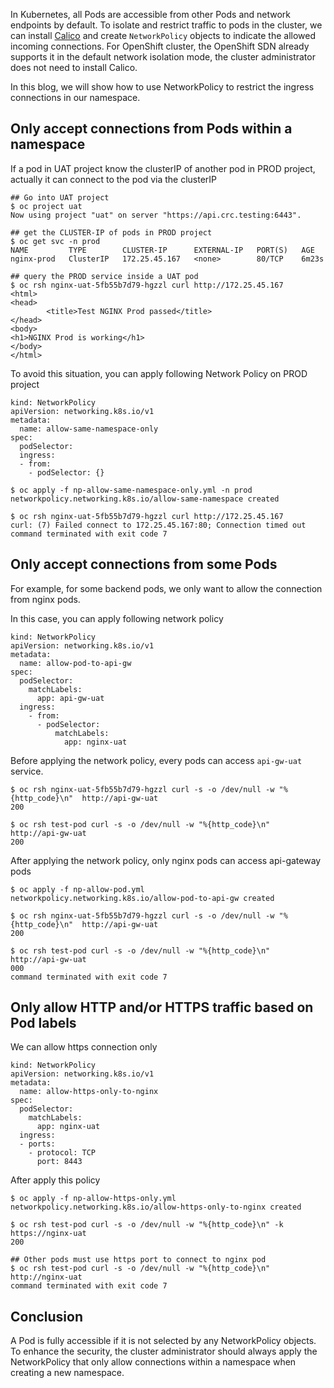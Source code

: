 
In Kubernetes, all Pods are accessible from other Pods and network endpoints by default. To isolate and restrict traffic to pods in the cluster, we can install [Calico](https://docs.projectcalico.org/getting-started/kubernetes/) and create `NetworkPolicy` objects to indicate the allowed incoming connections. For OpenShift cluster, the OpenShift SDN already supports it in the default network isolation mode, the cluster administrator does not need to install Calico.


In this blog, we will show how to use NetworkPolicy to restrict the ingress connections in our namespace.

Only accept connections from Pods within a namespace
-----------------------

If a pod in UAT project know the clusterIP of another pod in PROD project, actually it can connect to the pod via the clusterIP

```
## Go into UAT project
$ oc project uat
Now using project "uat" on server "https://api.crc.testing:6443".

## get the CLUSTER-IP of pods in PROD project
$ oc get svc -n prod
NAME         TYPE        CLUSTER-IP      EXTERNAL-IP   PORT(S)   AGE
nginx-prod   ClusterIP   172.25.45.167   <none>        80/TCP    6m23s

## query the PROD service inside a UAT pod
$ oc rsh nginx-uat-5fb55b7d79-hgzzl curl http://172.25.45.167
<html>
<head>
        <title>Test NGINX Prod passed</title>
</head>
<body>
<h1>NGINX Prod is working</h1>
</body>
</html>

```

To avoid this situation, you can apply following Network Policy on PROD project

```
kind: NetworkPolicy
apiVersion: networking.k8s.io/v1
metadata:
  name: allow-same-namespace-only
spec:
  podSelector:
  ingress:
  - from:
    - podSelector: {}
```

```
$ oc apply -f np-allow-same-namespace-only.yml -n prod
networkpolicy.networking.k8s.io/allow-same-namespace created

$ oc rsh nginx-uat-5fb55b7d79-hgzzl curl http://172.25.45.167
curl: (7) Failed connect to 172.25.45.167:80; Connection timed out
command terminated with exit code 7
```

Only accept connections from some Pods
----------------

For example, for some backend pods, we only want to allow the connection from nginx pods.

In this case, you can apply following network policy

```
kind: NetworkPolicy
apiVersion: networking.k8s.io/v1
metadata:
  name: allow-pod-to-api-gw
spec:
  podSelector:
    matchLabels:
      app: api-gw-uat
  ingress:
    - from:
      - podSelector:
          matchLabels:
            app: nginx-uat
```


Before applying the network policy, every pods can access `api-gw-uat` service. 

```
$ oc rsh nginx-uat-5fb55b7d79-hgzzl curl -s -o /dev/null -w "%{http_code}\n"  http://api-gw-uat
200

$ oc rsh test-pod curl -s -o /dev/null -w "%{http_code}\n"  http://api-gw-uat
200

```

After applying the network policy, only nginx pods can access api-gateway pods

```
$ oc apply -f np-allow-pod.yml
networkpolicy.networking.k8s.io/allow-pod-to-api-gw created

$ oc rsh nginx-uat-5fb55b7d79-hgzzl curl -s -o /dev/null -w "%{http_code}\n"  http://api-gw-uat
200

$ oc rsh test-pod curl -s -o /dev/null -w "%{http_code}\n"  http://api-gw-uat
000
command terminated with exit code 7
```

Only allow HTTP and/or HTTPS traffic based on Pod labels
------------------


We can allow https connection only

```
kind: NetworkPolicy
apiVersion: networking.k8s.io/v1
metadata:
  name: allow-https-only-to-nginx
spec:
  podSelector:
    matchLabels:
      app: nginx-uat
  ingress:
  - ports:
    - protocol: TCP
      port: 8443
```

After apply this policy

```
$ oc apply -f np-allow-https-only.yml 
networkpolicy.networking.k8s.io/allow-https-only-to-nginx created

$ oc rsh test-pod curl -s -o /dev/null -w "%{http_code}\n" -k https://nginx-uat
200

## Other pods must use https port to connect to nginx pod
$ oc rsh test-pod curl -s -o /dev/null -w "%{http_code}\n" http://nginx-uat
command terminated with exit code 7

```

Conclusion
------

A Pod is fully accessible if it is not selected by any NetworkPolicy objects. To enhance the security, the cluster administrator should always apply the NetworkPolicy that only allow connections within a namespace when creating a new namespace.


